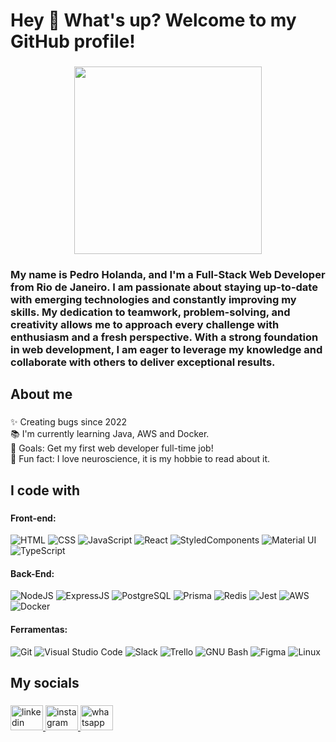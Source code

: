 <h1 align="left">Hey 👋 What's up? Welcome to my GitHub profile!</h1>

###

<div align="center">
  <img height="300" src="https://i.ibb.co/rcnrXVF/Design-sem-nome-1.png"  />
</div>

###

<h3 align="left">My name is Pedro Holanda, and I'm a Full-Stack Web Developer from Rio de Janeiro. I am passionate about staying up-to-date with emerging technologies and constantly improving my skills. My dedication to teamwork, problem-solving, and creativity allows me to approach every challenge with enthusiasm and a fresh perspective. With a strong foundation in web development, I am eager to leverage my knowledge and collaborate with others to deliver exceptional results.
</h3>

###

<h2 align="left">About me</h2>

###

<p align="left">✨ Creating bugs since 2022<br>📚 I'm currently learning Java, AWS and Docker.<br>🎯 Goals: Get my first web developer full-time job!<br>🎲 Fun fact: I love neuroscience, it is my hobbie to read about it.</p>

###

<h2 align="left">I code with</h2>

###

#### Front-end:

![HTML](https://img.shields.io/badge/HTML5-E34F26?style=flat-square&logo=html5&logoColor=white)
![CSS](https://img.shields.io/badge/CSS3-1572B6?style=flat-square&logo=css3&logoColor=white)
![JavaScript](https://img.shields.io/badge/JavaScript-F7DF1E?style=flat-square&logo=javascript&logoColor=black)
![React](https://img.shields.io/badge/React-20232A?style=flat-square&logo=react&logoColor=61DAFB)
![StyledComponents](https://img.shields.io/badge/Styled--Components-DB7093?style=flat-square&logo=styled-components&logoColor=white)
![Material UI](https://img.shields.io/badge/Material%20UI-007FFF?style=flat-square&logo=mui&logoColor=white)
![TypeScript](https://img.shields.io/badge/TypeScript-007ACC?style=flat-square&logo=typescript&logoColor=white)


#### Back-End:

![NodeJS](https://img.shields.io/badge/Node.js-43853D?style=flat-square&logo=node.js&logoColor=white)
![ExpressJS](https://img.shields.io/badge/Express.js-404D59?style=flat-square&logo=express&logoColor=white)
![PostgreSQL](https://img.shields.io/badge/PostgreSQL-316192?style=flat-square&logo=postgresql&logoColor=white)
![Prisma](https://img.shields.io/badge/Prisma-3982CE?style=flat-square&logo=Prisma&logoColor=white)
![Redis](https://img.shields.io/badge/Redis-DC382D?style=flat-square&logo=redis&logoColor=ffffff)
![Jest](https://img.shields.io/badge/Jest-C21325?style=flat-square&logo=jest&logoColor=white)
![AWS](https://img.shields.io/badge/Amazon_AWS-232F3E?style=flat-square&logo=amazon-aws&logoColor=white)
![Docker](https://img.shields.io/badge/Docker-black?style=flat-square&logo=docker)

#### Ferramentas:

![Git](https://img.shields.io/badge/Git-F05032?style=flat-square&logo=git&logoColor=white)
![Visual Studio Code](https://img.shields.io/badge/Visual_Studio_Code-0078D4?style=flat-square&logo=visual%20studio%20code&logoColor=white)
![Slack](https://img.shields.io/badge/Slack-4A154B?style=flat-square&logo=slack&logoColor=white)
![Trello](https://img.shields.io/badge/Trello-0079BF?style=flat-square&logo=trello&logoColor=white)
![GNU Bash](https://img.shields.io/badge/GNU_Bash-4EAA25?style=flat-square&logo=gnu-bash&logoColor=white)
![Figma](https://img.shields.io/badge/Figma-F24E1E?style=flat-square&logo=figma&logoColor=white)
![Linux](https://img.shields.io/badge/Linux-FCC624?style=flat-square&logo=linux&logoColor=black)

###

<h2 align="left">My socials</h2>

###

<div align="left">
  <a href="https://www.linkedin.com/in/pedrobme/" target="_blank">
    <img src="https://raw.githubusercontent.com/maurodesouza/profile-readme-generator/master/src/assets/icons/social/linkedin/default.svg" width="52" height="40" alt="linkedin logo"  />
  <a href="https://www.instagram.com/pedroholanda94/" target="_blank">
    <img src="https://raw.githubusercontent.com/maurodesouza/profile-readme-generator/master/src/assets/icons/social/instagram/default.svg" width="52" height="40" alt="instagram logo"  />
  </a>
  <a href="https://wa.me/5585991949958" target="_blank">
    <img src="https://raw.githubusercontent.com/maurodesouza/profile-readme-generator/master/src/assets/icons/social/whatsapp/default.svg" width="52" height="40" alt="whatsapp logo"  />
  </a>
</div>

###
